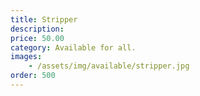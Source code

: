 ```yaml
---
title: Stripper
description: 
price: 50.00
category: Available for all.
images: 
    - /assets/img/available/stripper.jpg
order: 500
---
```

